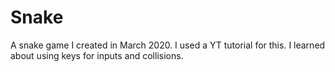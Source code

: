 # Snake
A snake game I created in March 2020. I used a YT tutorial for this. I learned about using keys for inputs and collisions. 
